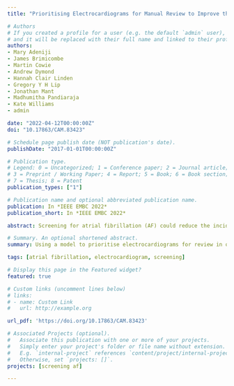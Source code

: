 ```yaml
---
title: "Prioritising Electrocardiograms for Manual Review to Improve the Efficiency of Atrial Fibrillation Screening"

# Authors
# If you created a profile for a user (e.g. the default `admin` user), write the username (folder name) here 
# and it will be replaced with their full name and linked to their profile.
authors:
- Mary Adeniji
- James Brimicombe
- Martin Cowie
- Andrew Dymond
- Hannah Clair Linden
- Gregory Y H Lip
- Jonathan Mant
- Madhumitha Pandiaraja
- Kate Williams
- admin

date: "2022-04-12T00:00:00Z"
doi: "10.17863/CAM.83423"

# Schedule page publish date (NOT publication's date).
publishDate: "2017-01-01T00:00:00Z"

# Publication type.
# Legend: 0 = Uncategorized; 1 = Conference paper; 2 = Journal article;
# 3 = Preprint / Working Paper; 4 = Report; 5 = Book; 6 = Book section;
# 7 = Thesis; 8 = Patent
publication_types: ["1"]

# Publication name and optional abbreviated publication name.
publication: In *IEEE EMBC 2022*
publication_short: In *IEEE EMBC 2022*

abstract: Screening for atrial fibrillation (AF) could reduce the incidence of stroke by identifying undiagnosed AF and prompting anticoagulation. However, screening may involve recording many electrocardiograms (ECGs) from each participant, several of which require manual review which is costly and time-consuming. The aim of this study was to investigate whether the number of ECG reviews could be reduced by using a model to prioritise ECGs for review, whilst still accurately diagnosing AF. A multiple logistic regression model was created to estimate the likelihood of an ECG exhibiting AF based on the mean RR-interval and variability in RR-intervals. It was trained on 1,428 manually labelled ECGs from 144 AF screening programme participants, and evaluated using 11,443 ECGs from 1,521 participants. When using the model to order ECGs for review, the number of reviews for AF participants was reduced by 74% since no further reviews are required after an AF ECG is identified; however, it did not impact the number of reviews in non-AF participants (the vast majority of participants), so the overall number of reviews was reduced by 3% with no missed AF diagnoses. When using the model to also exclude ECGs from review, the overall number of reviews was reduced by 28% with no missed AF diagnoses, and by 53% with only 4% of AF diagnoses missed. In conclusion, the workload can be reduced by using a model to prioritise ECGs for review. Ordering ECGs alone only provides only a moderate reduction in workload. The additional use of a threshold to exclude ECGs from review provides a much greater reduction in workload at the expense of some missed AF diagnoses.

# Summary. An optional shortened abstract.
summary: Using a model to prioritise electrocardiograms for review in order to reduce the manual workload of AF screening.

tags: [atrial fibrillation, electrocardiogram, screening]

# Display this page in the Featured widget?
featured: true

# Custom links (uncomment lines below)
# links:
# - name: Custom Link
#   url: http://example.org

url_pdf: 'https://doi.org/10.17863/CAM.83423'

# Associated Projects (optional).
#   Associate this publication with one or more of your projects.
#   Simply enter your project's folder or file name without extension.
#   E.g. `internal-project` references `content/project/internal-project/index.md`.
#   Otherwise, set `projects: []`.
projects: [screening af]

---
```


